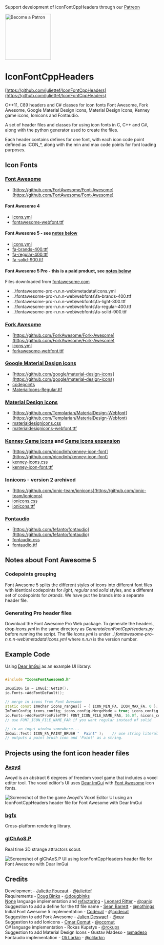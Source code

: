 Support development of IconFontCppHeaders through our [Patreon](https://www.patreon.com/enkisoftware)

[<img src="https://c5.patreon.com/external/logo/become_a_patron_button@2x.png" alt="Become a Patron" width="150"/>](https://www.patreon.com/enkisoftware)


# IconFontCppHeaders

[https://github.com/juliettef/IconFontCppHeaders](https://github.com/juliettef/IconFontCppHeaders)

C++11, C89 headers and C# classes for icon fonts Font Awesome, Fork Awesome, Google Material Design icons, Material Design Icons, Kenney game icons, Ionicons and Fontaudio.

A set of header files and classes for using icon fonts in C, C++ and C#, along with the python generator used to create the files.

Each header contains defines for one font, with each icon code point defined as ICON_*, along with the min and max code points for font loading purposes.

## Icon Fonts

### [Font Awesome](https://fontawesome.com)

* [https://github.com/FortAwesome/Font-Awesome](https://github.com/FortAwesome/Font-Awesome)

#### Font Awesome 4 
* [icons.yml](https://github.com/FortAwesome/Font-Awesome/blob/fa-4/src/icons.yml)
* [fontawesome-webfont.ttf](https://github.com/FortAwesome/Font-Awesome/blob/fa-4/fonts/fontawesome-webfont.ttf)

#### Font Awesome 5 - see [notes below](#notes-about-font-awesome-5)
* [icons.yml](https://github.com/FortAwesome/Font-Awesome/blob/master/metadata/icons.yml)
* [fa-brands-400.ttf](https://github.com/FortAwesome/Font-Awesome/blob/master/webfonts/fa-brands-400.ttf)
* [fa-regular-400.ttf](https://github.com/FortAwesome/Font-Awesome/blob/master/webfonts/fa-regular-400.ttf)
* [fa-solid-900.ttf](https://github.com/FortAwesome/Font-Awesome/blob/master/webfonts/fa-solid-900.ttf)

#### Font Awesome 5 Pro - this is a paid product, see [notes below](#notes-about-font-awesome-5)
Files downloaded from [fontawesome.com](https://fontawesome.com)  

* ..\fontawesome-pro-n.n.n-web\metadata\icons.yml  
* ..\fontawesome-pro-n.n.n-web\webfonts\fa-brands-400.ttf  
* ..\fontawesome-pro-n.n.n-web\webfonts\fa-light-300.ttf  
* ..\fontawesome-pro-n.n.n-web\webfonts\fa-regular-400.ttf  
* ..\fontawesome-pro-n.n.n-web\webfonts\fa-solid-900.ttf  

### [Fork Awesome](https://forkawesome.github.io/Fork-Awesome)
* [https://github.com/ForkAwesome/Fork-Awesome](https://github.com/ForkAwesome/Fork-Awesome)
* [icons.yml](https://github.com/ForkAwesome/Fork-Awesome/blob/master/src/icons/icons.yml)
* [forkawesome-webfont.ttf](https://github.com/ForkAwesome/Fork-Awesome/blob/master/fonts/forkawesome-webfont.ttf)

### [Google Material Design icons](https://design.google.com/icons)
* [https://github.com/google/material-design-icons](https://github.com/google/material-design-icons)
* [codepoints](https://github.com/google/material-design-icons/blob/master/iconfont/codepoints)
* [MaterialIcons-Regular.ttf](https://github.com/google/material-design-icons/blob/master/iconfont/MaterialIcons-Regular.ttf)

### [Material Design icons](https://materialdesignicons.com) 
* [https://github.com/Templarian/MaterialDesign-Webfont](https://github.com/Templarian/MaterialDesign-Webfont)
* [materialdesignicons.css](https://github.com/Templarian/MaterialDesign-Webfont/blob/master/css/materialdesignicons.css)
* [materialdesignicons-webfont.ttf](https://github.com/Templarian/MaterialDesign-Webfont/blob/master/fonts/materialdesignicons-webfont.ttf)  

### [Kenney Game icons](http://kenney.nl/assets/game-icons) and [Game icons expansion](http://kenney.nl/assets/game-icons-expansion) 
* [https://github.com/nicodinh/kenney-icon-font](https://github.com/nicodinh/kenney-icon-font)
* [kenney-icons.css](https://github.com/nicodinh/kenney-icon-font/blob/master/css/kenney-icons.css)
* [kenney-icon-font.ttf](https://github.com/nicodinh/kenney-icon-font/blob/master/fonts/kenney-icon-font.ttf)

### [Ionicons](http://ionicons.com/) - version 2 archived  
* [https://github.com/ionic-team/ionicons](https://github.com/ionic-team/ionicons)  
* [ionicons.css](https://github.com/ionic-team/ionicons/blob/master/src/docs/archived/v2/css/ionicons.css)
* [ionicons.ttf](https://github.com/ionic-team/ionicons/blob/master/src/docs/archived/v2/fonts/ionicons.ttf)  

### [Fontaudio](https://github.com/fefanto/fontaudio)
* [https://github.com/fefanto/fontaudio](https://github.com/fefanto/fontaudio)
* [fontaudio.css](https://github.com/fefanto/fontaudio/blob/master/font/fontaudio.css)
* [fontaudio.ttf](https://github.com/fefanto/fontaudio/blob/master/font/fontaudio.ttf)

## Notes about Font Awesome 5
### Codepoints grouping
Font Awesome 5 splits the different styles of icons into different font files with identical codepoints for *light*, *regular* and *solid* styles, and a different set of codepoints for *brands*. We have put the brands into a separate header file.

### Generating Pro header files
Download the Font Awesome Pro Web package. To generate the headers, drop *icons.yml* in the same directory as *GenerateIconFontCppHeaders.py* before running the script. The file *icons.yml* is under *..\fontawesome-pro-n.n.n-web\metadata\icons.yml* where *n.n.n* is the version number.

## Example Code

Using [Dear ImGui](https://github.com/ocornut/imgui) as an example UI library:

```Cpp

#include "IconsFontAwesome5.h"

ImGuiIO& io = ImGui::GetIO();
io.Fonts->AddFontDefault();
 
// merge in icons from Font Awesome
static const ImWchar icons_ranges[] = { ICON_MIN_FA, ICON_MAX_FA, 0 };
ImFontConfig icons_config; icons_config.MergeMode = true; icons_config.PixelSnapH = true;
io.Fonts->AddFontFromFileTTF( FONT_ICON_FILE_NAME_FAS, 16.0f, &icons_config, icons_ranges );
// use FONT_ICON_FILE_NAME_FAR if you want regular instead of solid

// in an imgui window somewhere...
ImGui::Text( ICON_FA_PAINT_BRUSH "  Paint" );    // use string literal concatenation
// outputs a paint brush icon and 'Paint' as a string.
```

## Projects using the font icon header files

### [Avoyd](https://www.avoyd.com)
Avoyd is an abstract 6 degrees of freedom voxel game that includes a voxel editor tool. The voxel editor's UI uses [Dear ImGui](https://github.com/ocornut/imgui) with [Font Awesome](https://fontawesome.com) icon fonts.

![Screenshot of the the game Avoyd's Voxel Editor UI using an IconFontCppHeaders header file for Font Awesome with Dear ImGui](https://github.com/juliettef/Media/blob/master/IconFontCppHeaders_Avoyd_voxel_editor.png)

### [bgfx](https://github.com/bkaradzic/bgfx)
Cross-platform rendering library.

### [glChAoS.P](https://github.com/BrutPitt/glChAoS.P)
Real time 3D strange attractors scout.

![Screenshot of glChAoS.P UI using IconFontCppHeaders header file for Font Awesome with Dear ImGui](https://raw.githubusercontent.com/BrutPitt/glChAoS.P/master/imgsCapture/ssWGL_half.jpg)

## Credits

Development - [Juliette Foucaut](http://www.enkisoftware.com/about.html#juliette) - [@juliettef](https://github.com/juliettef)  
Requirements - [Doug Binks](http://www.enkisoftware.com/about.html#doug) - [@dougbinks](https://github.com/dougbinks)  
[None](https://bitbucket.org/duangle/nonelang/src) language implementation and [refactoring](https://gist.github.com/paniq/4a734e9d8e86a2373b5bc4ca719855ec) - [Leonard Ritter](http://www.leonard-ritter.com/) - [@paniq](https://github.com/paniq)  
Suggestion to add a define for the ttf file name - [Sean Barrett](https://nothings.org/) - [@nothings](https://github.com/nothings)  
Initial Font Awesome 5 implementation - [Codecat](https://codecat.nl/) - [@codecat](https://github.com/codecat)  
Suggestion to add Fork Awesome - [Julien Deswaef](http://xuv.be/) - [@xuv](https://github.com/xuv)  
Suggestion to add Ionicons - [Omar Cornut](http://www.miracleworld.net/) - [@ocornut](https://github.com/ocornut)  
C# language implementation - Rokas Kupstys - [@rokups](https://github.com/rokups)  
Suggestion to add Material Design Icons - Gustav Madeso - [@madeso](https://github.com/madeso)  
Fontaudio implementation - [Oli Larkin](https://www.olilarkin.co.uk/) - [@olilarkin](https://github.com/olilarkin)
